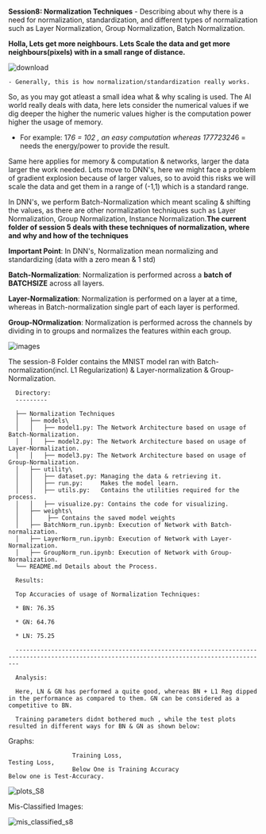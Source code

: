 **Session8: Normalization Techniques** - Describing about why there is a need for normalization, standardization, and different types of normalization such as Layer Normalization, Group Normalization, Batch Normalization.

**Holla, Lets get more neighbours. Lets Scale the data and get more neighbours(pixels) with in a small range of distance.**

   ![download](https://user-images.githubusercontent.com/60026221/215568087-a5a603c3-d4e9-4641-ae21-095f08020d35.jpeg)

    - Generally, this is how normalization/standardization really works.

So, as you may got atleast a small idea what & why scaling is used. The AI world really deals with data, here lets consider the numerical values if we dig deeper the higher the numeric values higher is the computation power higher the usage of memory. 

   * For example: 17*6 = 102 , an easy computation whereas 17772324*6 = needs the energy/power to provide the result. 

Same here applies for memory & computation & networks, larger the data larger the work needed. Lets move to DNN's, here we might face a problem of gradient explosion because of larger values, so to avoid this risks we will scale the data and get them in a range of (-1,1) which is a standard range. 

In DNN's, we perform Batch-Normalization which meant scaling & shifting the values, as there are other normalization techniques such as Layer Normalization, Group Normalization, Instance Normalization.**The current folder of session 5 deals with these techniques of normalization, where and why and how of the techniques** 

**Important Point**: In DNN's, Normalization mean normalizing and standardizing (data with a zero mean & 1 std)

**Batch-Normalization**: Normalization is performed across a **batch of BATCHSIZE** across all layers.

**Layer-Normalization**: Normalization is performed on a layer at a time, whereas in Batch-normalization single part of each layer is performed.

**Group-NOrmalization**: Normalization is performed across the channels by dividing in to groups and normalizes the features within each group. 

![images](https://user-images.githubusercontent.com/60026221/215571530-ede0ccd5-51f3-4472-979f-3abc12c2edc6.jpeg)

The session-8 Folder contains the MNIST model ran with Batch-normalization(incl. L1 Regularization) & Layer-normalization & Group-Normalization.

      Directory: 
      ---------
      
      ├── Normalization Techniques
      │   ├── models\
      │   │   ├── model1.py: The Network Architecture based on usage of Batch-Normalization.
      │   │   ├── model2.py: The Network Architecture based on usage of Layer-Normalization.
      │   │   ├── model3.py: The Network Architecture based on usage of Group-Normalization.
      │   ├── utility\
      │   │   ├── dataset.py: Managing the data & retrieving it.
      │   │   ├── run.py:     Makes the model learn.
      │   │   ├── utils.py:   Contains the utilities required for the process.
      │   │   ├── visualize.py: Contains the code for visualizing.
      │   ├── weights\
      │   │    ├── Contains the saved model weights
      │   ├── BatchNorm_run.ipynb: Execution of Network with Batch-normalization. 
      │   ├── LayerNorm_run.ipynb: Execution of Network with Layer-Normalization.
      │   ├── GroupNorm_run.ipynb: Execution of Network with Group-Normalization.
      └── README.md Details about the Process.

      Results:
    
      Top Accuracies of usage of Normalization Techniques:

      * BN: 76.35

      * GN: 64.76

      * LN: 75.25
      
      ---------------------------------------------------------------------------------------------------------------------------------------------

      Analysis:

      Here, LN & GN has performed a quite good, whereas BN + L1 Reg dipped in the performance as compared to them. GN can be considered as a competitive to BN.

      Training parameters didnt bothered much , while the test plots resulted in different ways for BN & GN as shown below: 

Graphs: 

                      Training Loss,                                   Testing Loss,
                      Below One is Training Accuracy                   Below one is Test-Accuracy.
                      
![plots_S8](https://github.com/kishkath/ERA/assets/60026221/4ce456c5-9f5f-499b-8665-0feaaaba0527)




Mis-Classified Images:


![mis_classified_s8](https://github.com/kishkath/ERA/assets/60026221/8dd10800-3bd7-490e-8d01-8975bf05f5a2)

